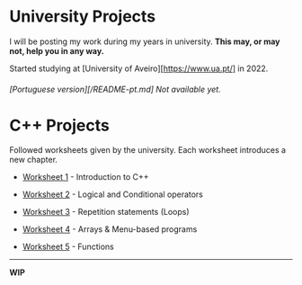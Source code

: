 # University Projects
I will be posting my work during my years in university.
**This may, or may not, help you in any way.**

Started studying at [University of Aveiro][https://www.ua.pt/] in 2022.
###### [Portuguese version][/README-pt.md] *Not available yet.*

# C++ Projects
Followed worksheets given by the university. Each worksheet introduces a new chapter.

+ [Worksheet 1](https://github.com/LoreWasTaken/uni-projects/blob/main/C%2B%2B%20Projects/Worksheet%201) - Introduction to C++

+ [Worksheet 2](https://github.com/LoreWasTaken/uni-projects/blob/main/C%2B%2B%20Projects/Worksheet%202) - Logical and Conditional operators

+ [Worksheet 3](https://github.com/LoreWasTaken/uni-projects/blob/main/C%2B%2B%20Projects/Worksheet%203) - Repetition statements (Loops)

+ [Worksheet 4](https://github.com/LoreWasTaken/uni-projects/blob/main/C%2B%2B%20Projects/Worksheet%204) - Arrays & Menu-based programs

+ [Worksheet 5](https://github.com/LoreWasTaken/uni-projects/blob/main/C%2B%2B%20Projects/Worksheet%205) - Functions
	
---

**WIP**
